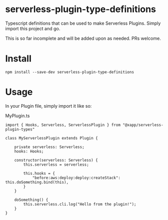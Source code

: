 # serverless-plugin-type-definitions

Typescript definitions that can be used to make Serverless Plugins. Simply import this project and
go.

This is so far incomplete and will be added upon as needed. PRs welcome.

# Install

```
npm install --save-dev serverless-plugin-type-definitions
```

# Usage

In your Plugin file, simply import it like so:

MyPlugin.ts
```
import { Hooks, Serverless, ServerlessPlugin } from "@xapp/serverless-plugin-types"

class MyServerlessPlugin extends Plugin {

    private serverless: Serverless;
    hooks: Hooks;

    constructor(serverless: Serverless) {
        this.serverless = serverless;

        this.hooks = {
            "before:aws:deploy:deploy:createStack": this.doSomething.bind(this),
        }
    }

    doSomething() {
        this.serverless.cli.log("Hello from the plugin!");
    }
}
```